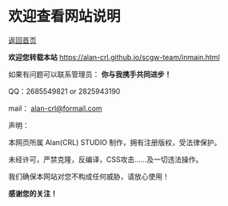 # 欢迎查看网站说明

[返回首页](https://alan-crl.github.io/scgw-team/inmain.html)

**欢迎您转载本站**  https://alan-crl.github.io/scgw-team/inmain.html

如果有问题可以联系管理员：         **你与我携手共同进步！**

QQ：2685549821 or 2825943190

mail： alan-crl@formail.com 

声明：

本网页所属 Alan(CRL) STUDIO 制作，拥有注册版权，受法律保护。

未经许可，严禁克隆，反编译，CSS攻击……及一切违法操作。

我们确保本网站对您不构成任何威胁，请放心使用！

**感谢您的关注！**



